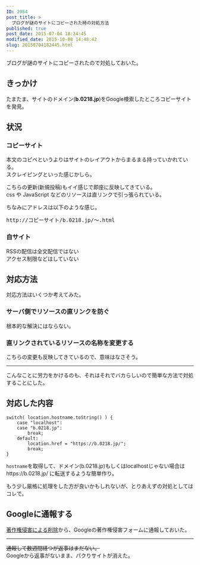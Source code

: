```yaml
---
ID: 2054
post_title: >
  ブログが謎のサイトにコピーされた時の対処方法
published: true
post_date: 2015-07-04 18:24:45
modified_date: 2015-10-08 14:48:42
slug: 20150704182445.html
---
```

<p>ブログが謎のサイトにコピーされたので対処しておいた。<br />
<!--more--></p>
<h2>きっかけ</h2>
<p>たまたま、サイトのドメイン(<b>b.0218.jp</b>)をGoogle検索したところコピーサイトを発見。</p>
<h2>状況</h2>
<h3>コピーサイト</h3>
<p>本文のコピペというよりはサイトのレイアウトからまるまる持っていかれている。<br />
スクレイピングといった感じかしら。</p>
<p>こちらの更新(新規投稿)もイイ感じで即座に反映してきている。<br />
css や JavaScript などのリソースは直リンクで引っ張られている。</p>
<p>ちなみにアドレスは以下のような感じ。</p>
<pre>http://コピーサイト/b.0218.jp/～.html</pre>
<h3>自サイト</h3>
<p>RSSの配信は全文配信ではない<br />
アクセス制限などはしていない</p>
<h2>対応方法</h2>
<p>対応方法はいくつか考えてみた。</p>
<h3>サーバ側でリソースの直リンクを防ぐ</h3>
<p>根本的な解決にはならない。</p>
<h3>直リンクされているリソースの名称を変更する</h3>
<p>こちらの変更も反映してきているので、意味はなさそう。</p>
<hr>
<p>こんなことに労力をかけるのも、それはそれでバカらしいので簡単な方法で対処することにした。</p>
<h2>対応した内容</h2>
<pre class="language-javascript"><code>switch( location.hostname.toString() ) {
    case "localhost":
    case "b.0218.jp":
        break;
    default:
        location.href = "https://b.0218.jp/";
        break;
}
</code></pre>
<p><code>hostname</code>を取得して、ドメイン(b.0218.jp)もしくはlocalhostじゃない場合は https://b.0218.jp/ に転送するような簡単作り。</p>
<p>もう少し厳格に処理をした方が良いかもしれないが、とりあえずの対処としてはコレで。</p>
<h2>Googleに通報する</h2>
<p><a href="https://www.google.com/webmasters/tools/dmca-notice">著作権侵害による削除</a>から、Googleの著作権侵害フォームに通報しておいた。</p>
<hr>
<p><s>通報して数週間経つが返事はまだない。</s><br />
Googleから返事がないまま、パクりサイトが消えた。</p>